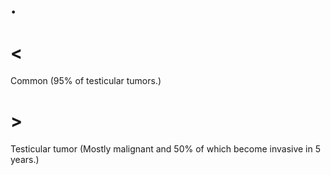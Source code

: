 # .

# <

Common
(95% of testicular tumors.)

# >

Testicular tumor
(Mostly malignant and 50% of which become invasive in 5 years.)
